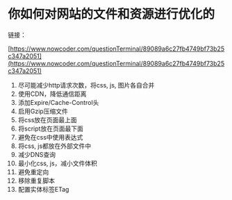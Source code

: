 # 你如何对网站的文件和资源进行优化的

链接：

[https://www.nowcoder.com/questionTerminal/89089a6c27fb4749bf73b25c347a2051](https://www.nowcoder.com/questionTerminal/89089a6c27fb4749bf73b25c347a2051)

1. 尽可能减少http请求次数，将css, js, 图片各自合并 
2. 使用CDN，降低通信距离
3. 添加Expire/Cache-Control头 
4. 启用Gzip压缩文件
5. 将css放在页面最上面 
6. 将script放在页面最下面
7. 避免在css中使用表达式 
8. 将css, js都放在外部文件中
9. 减少DNS查询
10. 最小化css, js，减小文件体积
11. 避免重定向
12. 移除重复脚本
13. 配置实体标签ETag